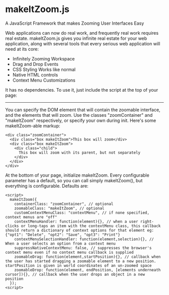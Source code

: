 # makeItZoom.js
A JavaScript Framework that makes Zooming User Interfaces Easy

Web applications can now do real work, and frequently real work requires real estate. makeItZoom.js gives you infinite real estate for your web application, along with several tools that every serious web application will need at its core:

- Infinitely Zooming Workspace
- Drag and Drop Events
- CSS Styling Works like normal
- Native HTML controls
- Context Menu Customizations

It has no dependencies. To use it, just include the script at the top of your page:

***

You can specify the DOM element that will contain the zoomable interface, and the elements that will zoom. Use the classes "zoomContainer" and "makeItZoom" respectively, or specify your own during init. Here's some makeItZoom-able markup:

```
<div class="zoomContainer">
  <div class="box makeItZoom">This box will zoom</div>
  <div class="box makeItZoom">
    <div class="child">
      This box will zoom with its parent, but not separately
    </div>
  </div>
</div>
```

At the bottom of your page, initialize makeItZoom. Every configurable parameter has a default, so you can call simply makeItZoom(), but everything is configurable. Defaults are:

```
<script>
  makeItZoom({
    containerClass: "zoomContainer", // optional
    zoomableClass: "makeItZoom", // optional
    customContextMenuClass: "contextMenu", // if none specified, context menus are "off"
    contextMenuHandler: function(element){}, // when a user right-clicks or long-taps an item with the contextMenu class, this callback should return a dictionary of context options for that element eg: {"opt1": "Delete", "opt2": "Save", "opt3": "Print"}
    contextMenuSelectionHandler: function(element,selection){}, // When a user selects an option from a context menu
    suppressNativeContextMenu: false, // suppresses the browser's context menu even if no context menu callback is supplied
    zoomableDrag: function(element,startPosition){}, // callback when the user has started dragging a zoomable element to a new position. startPosition is given in world coordinates of an un-zoomed space
    zoomableDrop: function(element, endPosition, [elements underneath cursor]){}, // callback when the user drops an object in a new position
  });
<script>
```
